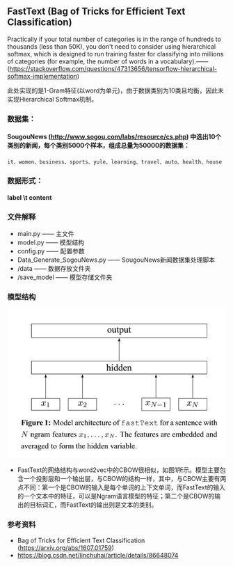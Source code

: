 ## FastText (Bag of Tricks for Efficient Text Classification)

Practically if your total number of categories is in the range of hundreds to thousands (less than 50K), you don't need to consider using hierarchical softmax, which is designed to run training faster for classifying into millions of categories (for example, the number of words in a vocabulary).——(https://stackoverflow.com/questions/47313656/tensorflow-hierarchical-softmax-implementation)

此处实现的是1-Gram特征(以word为单元)，由于数据类别为10类且均衡，因此未实现Hierarchical Softmax机制。


### 数据集：
#### SougouNews (http://www.sogou.com/labs/resource/cs.php) 中选出10个类别的新闻，每个类别5000个样本，组成总量为50000的数据集：
    it、women、business、sports、yule、learning、travel、auto、health、house


### 数据形式：
#### label \t content


### 文件解释
* main.py —— 主文件
* model.py —— 模型结构
* config.py —— 配置参数
* Data_Generate_SogouNews.py —— SougouNews新闻数据集处理脚本
* /data —— 数据存放文件夹
* /save_model —— 模型存储文件夹


### 模型结构
![avatar](./FastText.png)
* FastText的网络结构与word2vec中的CBOW很相似，如图1所示。模型主要包含一个投影层和一个输出层，与CBOW的结构一样，其中，与CBOW主要有两点不同：第一个是CBOW的输入是每个单词的上下文单词，而FastText的输入的一个文本中的特征，可以是Ngram语言模型的特征；第二个是CBOW的输出的目标词汇，而FastText的输出则是文本的类别。


### 参考资料
* Bag of Tricks for Efficient Text Classification (https://arxiv.org/abs/1607.01759)
* https://blog.csdn.net/linchuhai/article/details/86648074

